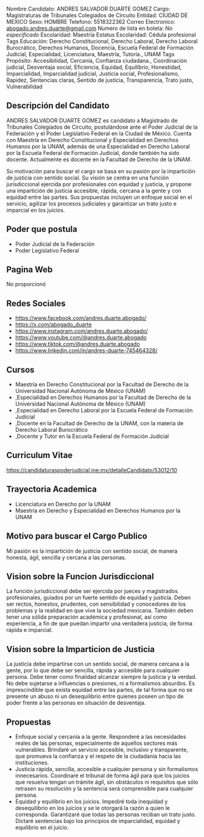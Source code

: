 Nombre Candidato: ANDRES SALVADOR DUARTE GOMEZ
Cargo: Magistraturas de Tribunales Colegiados de Circuito
Entidad: CIUDAD DE MEXICO
Sexo: HOMBRE
Telefono: 5518322362
Correo Electronico: abogado.andres.duarte@gmail.com
Numero de lista en boleta: *No especificado*
Escolaridad: Maestría
Estatus Escolaridad: Cédula profesional
Tags Educación: Derecho Constitucional, Derecho Laboral, Derecho Laboral Burocrático, Derechos Humanos, Docencia, Escuela Federal de Formación Judicial, Especialidad, Licenciatura, Maestría, Tutoría., UNAM
Tags Propósito: Accesibilidad, Cercanía, Confianza ciudadana., Coordinación judicial, Desventaja social, Eficiencia, Equidad, Equilibrio, Honestidad, Imparcialidad, Imparcialidad judicial, Justicia social, Profesionalismo, Rapidez, Sentencias claras, Sentido de justicia, Transparencia, Trato justo, Vulnerabilidad


## Descripción del Candidato 

ANDRES SALVADOR DUARTE GOMEZ es candidato a Magistrado de Tribunales Colegiados de Circuito, postulándose ante el Poder Judicial de la Federación y el Poder Legislativo Federal en la Ciudad de México. Cuenta con Maestría en Derecho Constitucional y Especialidad en Derechos Humanos por la UNAM, además de una Especialidad en Derecho Laboral por la Escuela Federal de Formación Judicial, donde también ha sido docente.  Actualmente es docente en la Facultad de Derecho de la UNAM.

Su motivación para buscar el cargo se basa en su pasión por la impartición de justicia con sentido social.  Su visión se centra en una función jurisdiccional ejercida por profesionales con equidad y justicia, y propone una impartición de justicia accesible, rápida, cercana a la gente y con equidad entre las partes. Sus propuestas incluyen un enfoque social en el servicio, agilizar los procesos judiciales y garantizar un trato justo e imparcial en los juicios.


## Poder que postula

- Poder Judicial de la Federación
- Poder Legislativo Federal


## Pagina Web

No proporcionó


## Redes Sociales

- https://www.facebook.com/andres.duarte.abogado/
- https://x.com/abogado_duarte
- https://www.instagram.com/andres.duarte.abogado/
- https://www.youtube.com/@andres.duarte.abogado
- https://www.tiktok.com/@andres.duarte.abogado
- https://www.linkedin.com/in/andres-duarte-745464328/


## Cursos

- Maestría en Derecho Constitucional por la Facultad de Derecho de la Universidad Nacional Autónoma de México (UNAM)
- ,Especialidad en Derechos Humanos por la Facultad de Derecho de la Universidad Nacional Autónoma de México (UNAM)
- ,Especialidad en Derecho Laboral por la Escuela Federal de Formación Judicial
- ,Docente en la Facultad de Derecho de la UNAM, con la materia de Derecho Laboral Burocrático
- ,Docente y Tutor en la Escuela Federal de Formación Judicial


## Curriculum Vitae

https://candidaturaspoderjudicial.ine.mx/detalleCandidato/53012/10


## Trayectoria Academica

- Licenciatura en Derecho por la UNAM
- Maestría en Derecho y Especialidad en Derechos Humanos por la UNAM


## Motivo para buscar el Cargo Publico

Mi pasión es la impartición de justicia con sentido social, de manera honesta, ágil, sencilla y cercana a las personas.


## Vision sobre la Funcion Jurisdiccional

La función jurisdiccional debe ser ejercida por jueces y magistrados profesionales, guiados por un fuerte sentido de equidad y justicia. Deben ser rectos, honestos, prudentes, con sensibilidad y conocedores de los problemas y la realidad en que vive la sociedad mexicana. También deben tener una sólida preparación académica y profesional, así como experiencia, a fin de que puedan impartir una verdadera justicia, de forma rápida e imparcial.


## Vision sobre la Imparticion de Justicia

La justicia debe impartirse con un sentido social, de manera cercana a la gente, por lo que debe ser sencilla, rápida y accesible para cualquier persona. Debe tener como finalidad alcanzar siempre la justicia y la verdad. No debe sujetarse a influencias o presiones, ni a formalismos absurdos. Es imprescindible que exista equidad entre las partes, de tal forma que no se presente un abuso ni un desequilibrio entre quienes poseen un tipo de poder frente a las personas en situación de desventaja.


## Propuestas

- Enfoque social y cercanía a la gente. Responderé a las necesidades reales de las personas, especialmente de aquellos sectores más vulnerables. Brindaré un servicio accesible, inclusivo y transparente, que promueva la confianza y el respeto de la ciudadanía hacia las instituciones.
- Justicia rápida, sencilla, accesible a cualquier persona y sin formalismos innecesarios. Coordinaré el tribunal de forma ágil para que los juicios que resuelva tengan un trámite ágil, sin obstáculos ni requisitos que sólo retrasen su resolución y la sentencia será comprensible para cualquier persona.
- Equidad y equilibrio en los juicios. Impediré toda inequidad y desequilibrio en los juicios y se le otorgará la razón a quien le corresponda. Garantizaré que todas las personas reciban un trato justo. Dictaré sentencias bajo los principios de imparcialidad, equidad y equilibrio en el juicio.

